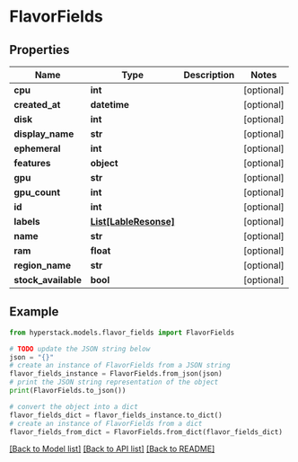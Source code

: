 # FlavorFields


## Properties

Name | Type | Description | Notes
------------ | ------------- | ------------- | -------------
**cpu** | **int** |  | [optional] 
**created_at** | **datetime** |  | [optional] 
**disk** | **int** |  | [optional] 
**display_name** | **str** |  | [optional] 
**ephemeral** | **int** |  | [optional] 
**features** | **object** |  | [optional] 
**gpu** | **str** |  | [optional] 
**gpu_count** | **int** |  | [optional] 
**id** | **int** |  | [optional] 
**labels** | [**List[LableResonse]**](LableResonse.md) |  | [optional] 
**name** | **str** |  | [optional] 
**ram** | **float** |  | [optional] 
**region_name** | **str** |  | [optional] 
**stock_available** | **bool** |  | [optional] 

## Example

```python
from hyperstack.models.flavor_fields import FlavorFields

# TODO update the JSON string below
json = "{}"
# create an instance of FlavorFields from a JSON string
flavor_fields_instance = FlavorFields.from_json(json)
# print the JSON string representation of the object
print(FlavorFields.to_json())

# convert the object into a dict
flavor_fields_dict = flavor_fields_instance.to_dict()
# create an instance of FlavorFields from a dict
flavor_fields_from_dict = FlavorFields.from_dict(flavor_fields_dict)
```
[[Back to Model list]](../README.md#documentation-for-models) [[Back to API list]](../README.md#documentation-for-api-endpoints) [[Back to README]](../README.md)


